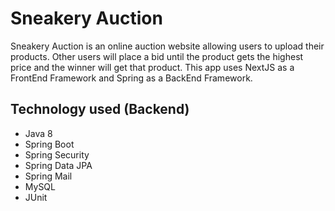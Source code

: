 # Sneakery Auction

Sneakery Auction is an online auction website allowing users to upload their products. Other users will place a bid until the product gets the highest price and the winner will get that product. This app uses NextJS as a FrontEnd Framework and Spring as a BackEnd Framework.

## Technology used (Backend)

* Java 8
* Spring Boot
* Spring Security
* Spring Data JPA
* Spring Mail
* MySQL
* JUnit
